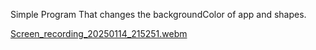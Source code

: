 Simple Program That changes the backgroundColor of app and shapes.


[Screen_recording_20250114_215251.webm](https://github.com/user-attachments/assets/68304051-8376-472a-966c-7122dc1fc677)
